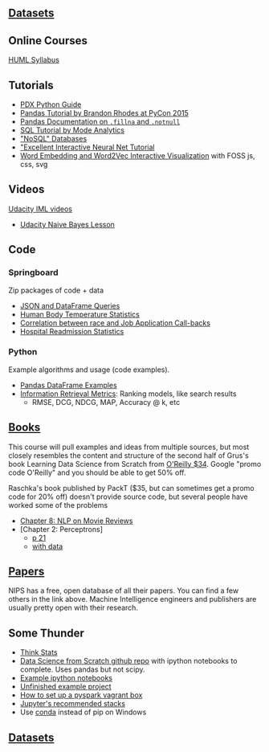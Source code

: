 ## [Datasets](datasets.md)

## Online Courses

[HUML Syllabus](https://docs.google.com/spreadsheets/d/19HvN07XSNjlWF3TwLnyCUsCwXGBGwu15TemvVSIDwiI/edit?usp=sharing)

## Tutorials

- [PDX Python Guide](https://github.com/portlandpython/project-night)
- [Pandas Tutorial by Brandon Rhodes at PyCon 2015](https://github.com/brandon-rhodes/pycon-pandas-tutorial)
- [Pandas Documentation on `.fillna` and `.notnull`](http://pandas.pydata.org/pandas-docs/stable/missing_data.html)
- [SQL Tutorial by Mode Analytics](https://sqlschool.modeanalytics.com/toc/)
- ["NoSQL" Databases](https://www.thoughtworks.com/insights/blog/nosql-databases-overview)
- ["Excellent Interactive Neural Net Tutorial](http://neuralnetworksanddeeplearning.com/chap1.html)
- [Word Embedding and Word2Vec Interactive Visualization](http://ronxin.github.io/wevi/) with FOSS js, css, svg

## Videos

[Udacity IML videos](https://www.udacity.com/course/viewer#!/c-ud120/l-2254358555/e-3004778636/m-3022458587)
- [Udacity Naive Bayes Lesson](https://www.udacity.com/course/viewer#!/c-ud120/l-2254358555/m-3013708686)


## Code

### Springboard

Zip packages of code + data

- [JSON and DataFrame Queries](https://www.springboard.com/static/project_files/data_wrangling_json.zip)
- [Human Body Temperature Statistics](https://www.springboard.com/static/project_files/statistics_project1.zip)
- [Correlation between race and Job Application Call-backs](https://www.springboard.com/static/project_files/statistics_project2.zip)
- [Hospital Readmission Statistics](https://www.springboard.com/static/project_files/statistics_project3.zip)

### Python

Example algorithms and usage (code examples).

- [Pandas DataFrame Examples](https://gist.github.com/why-not/4582705])
- [Information Retrieval Metrics](https://gist.github.com/bwhite/3726239): Ranking models, like search results
  - RMSE, DCG, NDCG, MAP, Accuracy @ k, etc

## [Books](books.md)

This course will pull examples and ideas from multiple sources, but most closely resembles the content and structure of the second half of Grus's book Learning Data Science from Scratch from [O'Reilly $34](http://shop.oreilly.com/product/0636920033400.do). Google "promo code O'Reilly" and you should be able to get 50% off.

Raschka's book published by PackT ($35, but can sometimes get a promo code for 20% off) doesn't provide source code, but several people have worked some of the problems

- [Chapter 8: NLP on Movie Reviews](https://github.com/raul23/python-machine-learning/blob/master/notebooks/chapter08.ipynb)
- [Chapter 2: Perceptrons]
  - [p 21](https://github.com/hakeon/MachineLearning/blob/master/Perceptron%20Learning%20Algorithm.ipynb)
  - [with data](https://github.com/channelgrubb/PythonMachineLearning/tree/master/Ch2)

## [Papers](papers.md)

NIPS has a free, open database of all their papers. You can find a few others in the link above. Machine Intelligence engineers and publishers are usually pretty open with their research.

## Some Thunder

- [Think Stats](http://greenteapress.com/thinkstats2/)
- [Data Science from Scratch github repo](https://github.com/joelgrus/data-science-from-scratch) with ipython notebooks to complete. Uses pandas but not scipy.
- [Example ipython notebooks](https://github.com/donnemartin/data-science-ipython-notebooks)
- [Unfinished example project](https://github.com/ThunderShiviah/data_science_notes/blob/master/notebooks/friend_paradox_unfinished.ipynb)
- [How to set up a pyspark vagrant box](https://gist.github.com/ThunderShiviah/f340d7fe50bb751d8516)
- [Jupyter's recommended stacks](https://github.com/jupyter/docker-stacks)
- Use [conda](http://conda.pydata.org/) instead of pip on Windows


## [Datasets](datasets.md)

